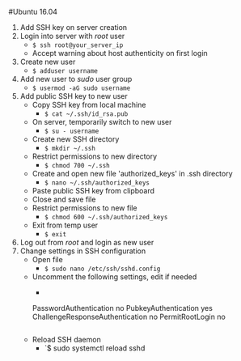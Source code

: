 #Ubuntu 16.04

1. Add SSH key on server creation
2. Login into server with *root* user
	- `$ ssh root@your_server_ip`
	- Accept warning about host authenticity on first login
3. Create new user
	- `$ adduser username`
4. Add new user to *sudo* user group
	- `$ usermod -aG sudo username`
5. Add public SSH key to new user
	- Copy SSH key from local machine
		- `$ cat ~/.ssh/id_rsa.pub`
	- On server, temporarily switch to new user
		- `$ su - username`
	- Create new SSH directory
		- `$ mkdir ~/.ssh`
	- Restrict permissions to new directory
		- `$ chmod 700 ~/.ssh`
	- Create and open new file 'authorized_keys' in .ssh directory
		- `$ nano ~/.ssh/authorized_keys`
	- Paste public SSH key from clipboard
	- Close and save file
	- Restrict permissions to new file
		- `$ chmod 600 ~/.ssh/authorized_keys`
	- Exit from temp user
		- `$ exit`
6. Log out from *root* and login as new user
7. Change settings in SSH configuration
	- Open file
		- `$ sudo nano /etc/ssh/sshd.config`
	- Uncomment the following settings, edit if needed
		- ```
		PasswordAuthentication no
		PubkeyAuthentication yes
		ChallengeResponseAuthentication no
		PermitRootLogin no
		```
	- Reload SSH daemon
		- `$ sudo systemctl reload sshd